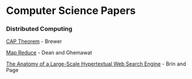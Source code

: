 # Computer Science Papers

### Distributed Computing
[CAP Theorem](/src/cap-theorem.pdf) - Brewer

[Map Reduce](/src/map-reduce.pdf) - Dean and Ghemawat

[The Anatomy of a Large-Scale Hypertextual
Web Search Engine](/src/anatomy-of-search-engine.pdf) - Brin and Page


